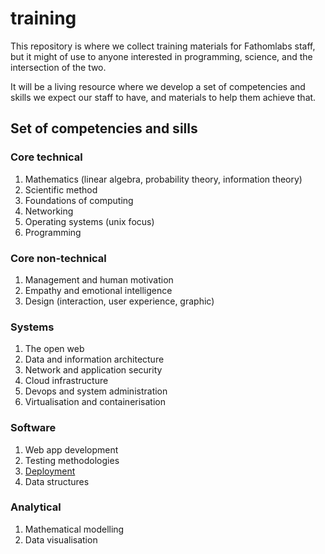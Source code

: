 # training

This repository is where we collect training materials for Fathomlabs staff, but it might of use to anyone interested in programming, science, and the intersection of the two.

It will be a living resource where we develop a set of competencies and skills we expect our staff to have, and materials to help them achieve that.

## Set of competencies and sills

### Core technical

1. Mathematics (linear algebra, probability theory, information theory)
2. Scientific method
3. Foundations of computing
4. Networking
5. Operating systems (unix focus)
5. Programming

### Core non-technical

1. Management and human motivation
2. Empathy and emotional intelligence
3. Design (interaction, user experience, graphic)

### Systems

1. The open web
2. Data and information architecture
3. Network and application security
4. Cloud infrastructure
5. Devops and system administration
6. Virtualisation and containerisation

### Software

1. Web app development
2. Testing methodologies
3. [Deployment](https://github.com/fathomlabs/training/blob/master/resources/deployment.md)
4. Data structures

### Analytical

1. Mathematical modelling
2. Data visualisation


